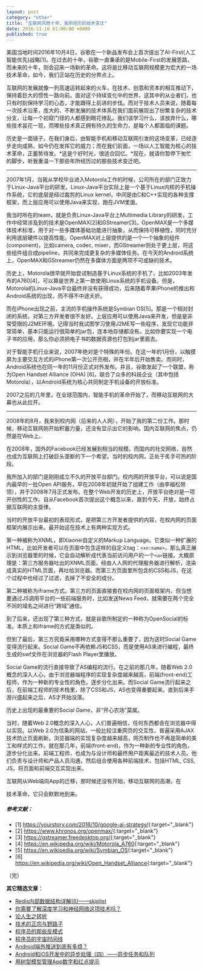 ```yaml
---
layout: post
category: "other"
title: "互联网风雨十年，我所经历的技术变迁"
date: 2016-11-10 01:00:00 +0800
published: true
---
```


美国当地时间2016年10月4日，谷歌在一个新品发布会上首次提出了AI-First(人工智能优先)战略[1]。在过去的十年，谷歌一直秉承的是Mobile-First的发展思路，而未来的十年，则会迎来一场新的革命。这将是比移动互联网规模更为宏大的一场技术革命，如今，我们正站在历史的分界点上。

<!--more-->

互联网的发展就像一列高速运转起来的火车，在技术、创意和资本的相互推动下，保持着巨大的惯性一路向前。面对这个持续变化中的世界，这其中的从业者们，也只有时刻保持学习的心态，才能跟得上前进的步伐。而对于技术人员来说，随着每一次技术沿革，庞大的、不断发展的技术体系在我们面前展现出了纷繁复杂的技术分支，让每一个初窥门径的人都感到眼花缭乱。我们该学习什么，该放弃什么，哪些技术昙花一现，而哪些技术真正拥有持久的生命力，是每个人都面临的课题。

历史是一面镜子。在我们身后，由智能手机和移动互联网引发的这场变革，已经逐步走向成熟，如今仍在发挥它的威力；而在我们前面，一场以人工智能为核心的技术革命，正蓄势待发。*这是个好时光，很适合回忆。*现在，就请你暂停下匆忙的脚步，听我重温一下那些年所经历过的那些技术变迁吧。

---

2007年1月，当我从学校毕业进入Motorola工作的时候，公司所在的部门正致力于Linux-Java平台的研发。Linux-Java平台实际上是一个基于Linux内核的手机操作系统，它的底层是经过裁剪的Linux kernel，中间是由C和C++实现的各种支撑框架，而上层应用可以使用Java来实现，跑在JVM里面。

我当时所在的team，就是负责Linux-Java平台上Multimedia Library的研发，工作中经常涉及到的技术是OpenMAX[2]和GStreamer[3]。OpenMAX是一个多媒体技术标准，用于对一些多媒体基础功能进行抽象，从而保持可移植性，同时充分利用底层硬件以提高性能。OpenMAX对上层提供的是一个一个抽象的组件(component)，比如camera, codec, mixer，而GStreamer则处于更上层，将这些组件组合成pipeline，共同来完成更复杂的多媒体任务。在今天的Android系统上，OpenMAX和GStreamer仍然在多媒体方面是两项不可或缺的技术。

历史上，Motorola很早就开始尝试制造基于Linux系统的手机了，比如2003年发布的A760[4]，可以算是世界上第一款使用Linux系统的手机设备。但是，Motorola的Linux-Java平台最终并没有获得成功，后来随着苹果iPhone的推出和Android系统的出现，而不得不中途夭折。

而在iPhone出现之前，主流的手机操作系统是Symbian OS[5]。那是一个相对封闭的系统，对第三方开发者很不友好。上层应用可以使用Java来开发，但是是非常受限的J2ME环境。记得当时我试图学习使用J2ME写一些程序，发现它功能非常简单，基本只能运行很简单的jar包，连本地存储都没有。比如你要实现一个电子书的应用，那么你必须把电子书的数据资源也打包到jar里面去。

对于智能手机行业来说，2007年绝对是个特殊的年份。在这一年的1月份，以触摸屏为主要交互方式的iPhone第一次公开亮相，并在半年后开始售卖。而同时，Android系统也在同一年的11月份正式对外发布。并且，谷歌发起了一个联盟，称为Open Handset Alliance (OHA) [6]，联合了众多的科技企业（其中包括Motorola），以Android系统为核心共同制定手机设备的开放标准。

2007之后的几年里，在全球范围内，智能手机的革命开始了，而移动互联网的大幕也从此拉开。

---

2008年的8月，我来到校内网（后来的人人网），开始了我的第二份工作。那时候，移动互联网刚开始积蓄力量，还没有显示出它的影响。国内互联网的焦点，仍然是在Web上。

在2008年，国外的Facebook已经发展到相当的规模。而国内的社交网络，自然也成为互联网上打破巨头垄断的下一个希望。当时的校内网，正处于炙手可热的阶段。

我所加入的部门是刚刚成立不久的开放平台部门。校内网的开放平台，可以说是国内最早的一批Open API服务，早在2008年初就开始了组建工作（由李福松带领），并于2008年7月正式发布。在整个Web开发的历史上，开放平台绝对是一项开创性的工作。自从Facebook首次提出这个概念以来，直到今天，开放，始终占据互联网的主旋律。

当时的开放平台最初的表现形式，是把第三方开发者提供的内容，在校内网的页面框架内展示出来。最开始这在技术上有两种实现方式。

第一种被称为XNML，即Xiaonei自定义的Markup Language。它类似一种扩展的HTML，比如开发者可以在页面中包含这样的自定义tag：`<xn:name>`，那么真正展示到浏览器里的时候，它会自动解析成代表当前访问用户的一个`<a>`链接。大概原理是：第三方服务器吐出的XNML页面，经由人人网的代理服务器进行解析，渲染成真实的HTML页面，再吐给浏览器。而第三方页面里所包含的CSS和JS，在这个过程中也经过了过滤，去掉了不安全的成分。

第二种被称为iframe方式。第三方的页面直接套在校内网的页面框架内，但当想要通过JS调用平台的一些前端服务时，比如发送News Feed，就需要在两个完全不同的域名之间进行“跨域”通信。

到了后来，还出现了第三种方式，就是谷歌所制定的一种称为OpenSocial的标准。本质上和iframe的方式是类似的。

但到了最后，第三方究竟采用哪种方式变得不那么重要了，因为这时Social Game变得流行起来。Social Game不再依赖JS和CSS，而是使用AS来进行编程，最终生成的swf文件在浏览器的Flash Player里播放。

Social Game的流行直接导致了AS编程的流行。在之前的那几年，随着Web 2.0概念的深入人心，由于浏览器端程序的实现复杂度越来越高，前端(front-end)工程师，作为一种新的专业性的角色，逐步分化出来。而Social Game流行起来之后，在前端工程师的技术栈里，除了CSS和JS，AS也变得重要起来。直到后来手游兴盛起来之后，AS才开始没落。

历史上出现的最重要的Social Game，非“开心农场”莫属。



当时，随着Web 2.0概念的深入人心，人们普遍相信，任何东西都会在浏览器中得以实现。以Web 2.0为信条的网站，一般比较注重网页的交互性，普遍采用AJAX技术防止页面刷新。浏览器端的实现复杂度越来越高，网页制作也不再是简单的美工和样式的工作。就在那几年，前端(front-end)，作为一种新的专业性的角色，逐步分化出来。前端工程师，也成为与设计师和最终用户距离最近的技术人员。他们负责与设计师和产品人员沟通，然后组合使用各种前端技术，包括HTML, CSS, JS，将页面和前端交互实现出来。



互联网从Web端向App的迁移，那时候还没有开始，移动互联网的高潮，在


技术革命，它只会默默地到来。


##### 参考文献：

* [1] <https://yourstory.com/2016/10/google-ai-strategy/>{:target="_blank"}
* [2] <https://www.khronos.org/openmax/>{:target="_blank"}
* [3] <https://gstreamer.freedesktop.org/>{:target="_blank"}
* [4] <https://en.wikipedia.org/wiki/Motorola_A760>{:target="_blank"}
* [5] <https://en.wikipedia.org/wiki/Symbian_OS>{:target="_blank"}
* [6] <https://en.wikipedia.org/wiki/Open_Handset_Alliance>{:target="_blank"}

（完）

**其它精选文章**：

* [Redis内部数据结构详解(6)——skiplist](/posts/blog-redis-skiplist.html)
* [你需要了解深度学习和神经网络这项技术吗？](/posts/blog-neural-nets.html)
* [论人生之转折](http://mp.weixin.qq.com/s?__biz=MzA4NTg1MjM0Mg==&mid=2657261385&idx=1&sn=56b335b4f33546c5baa41a1c7f1b6551#rd)
* [技术的正宗与野路子](http://mp.weixin.qq.com/s?__biz=MzA4NTg1MjM0Mg==&mid=2657261357&idx=1&sn=ebb11a1623e00ca8e6ad55c9ad6b2547#rd)
* [程序员的那些反模式](/posts/blog-programmer-anti-pattern.html)
* [程序员的宇宙时间线](http://mp.weixin.qq.com/s?__biz=MzA4NTg1MjM0Mg==&mid=2657261318&idx=1&sn=f7588db0d44a1c1842674d6465ca709e#rd)
* [Android端外推送到底有多烦？](http://mp.weixin.qq.com/s?__biz=MzA4NTg1MjM0Mg==&mid=2657261350&idx=1&sn=6cea730ef5a144ac243f07019fb43076#rd)
* [Android和iOS开发中的异步处理（四）——异步任务和队列](/posts/blog-series-async-task-4.html)
* [用树型模型管理App数字和红点提示](http://mp.weixin.qq.com/s?__biz=MzA4NTg1MjM0Mg==&mid=2657261255&idx=1&sn=01ab92edada77803fc4ab7a575453d97&scene=19#wechat_redirect)

